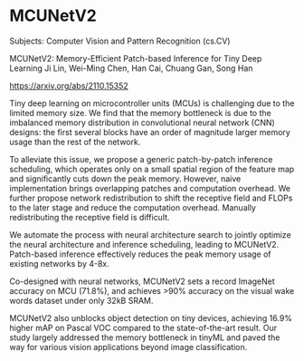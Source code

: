 # MCUNetV2
Subjects:	Computer Vision and Pattern Recognition (cs.CV)

MCUNetV2: Memory-Efficient Patch-based Inference for Tiny Deep Learning
Ji Lin, Wei-Ming Chen, Han Cai, Chuang Gan, Song Han

https://arxiv.org/abs/2110.15352

Tiny deep learning on microcontroller units (MCUs) is challenging due to the limited memory size. We find that the memory bottleneck is due to the imbalanced memory distribution in convolutional neural network (CNN) designs: the first several blocks have an order of magnitude larger memory usage than the rest of the network. 

To alleviate this issue, we propose a generic patch-by-patch inference scheduling, which operates only on a small spatial region of the feature map and significantly cuts down the peak memory. However, naive implementation brings overlapping patches and computation overhead. We further propose network redistribution to shift the receptive field and FLOPs to the later stage and reduce the computation overhead. Manually redistributing the receptive field is difficult. 

We automate the process with neural architecture search to jointly optimize the neural architecture and inference scheduling, leading to MCUNetV2. Patch-based inference effectively reduces the peak memory usage of existing networks by 4-8x. 

Co-designed with neural networks, MCUNetV2 sets a record ImageNet accuracy on MCU (71.8%), and achieves >90% accuracy on the visual wake words dataset under only 32kB SRAM. 

MCUNetV2 also unblocks object detection on tiny devices, achieving 16.9% higher mAP on Pascal VOC compared to the state-of-the-art result. Our study largely addressed the memory bottleneck in tinyML and paved the way for various vision applications beyond image classification.

